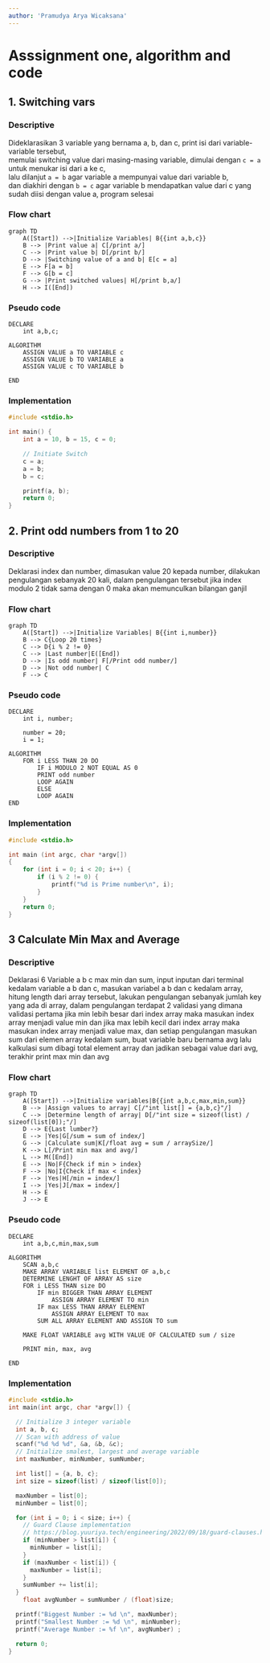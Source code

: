 ```yaml
---
author: 'Pramudya Arya Wicaksana'
---
```


# Asssignment one, algorithm and code

## 1. Switching vars

### Descriptive

Dideklarasikan 3 variable yang bernama a, b, dan c, print isi dari variable-variable tersebut,  
memulai switching value dari masing-masing variable, dimulai dengan `c = a` untuk menukar isi dari a ke c,  
lalu dilanjut `a = b` agar variable a mempunyai value dari variable b,  
dan diakhiri dengan `b = c` agar variable b mendapatkan value dari c yang sudah diisi dengan value a, program selesai

### Flow chart

```mermaid
graph TD
    A([Start]) -->|Initialize Variables| B{{int a,b,c}}
    B --> |Print value a| C[/print a/]
    C --> |Print value b| D[/print b/]
    D --> |Switching value of a and b| E[c = a]
    E --> F[a = b]
    F --> G[b = c]
    G --> |Print switched values| H[/print b,a/]
    H --> I([End])
```

### Pseudo code

```
DECLARE
    int a,b,c;

ALGORITHM
    ASSIGN VALUE a TO VARIABLE c
    ASSIGN VALUE b TO VARIABLE a
    ASSIGN VALUE c TO VARIABLE b

END
```

### Implementation

```c
#include <stdio.h>

int main() {
    int a = 10, b = 15, c = 0;

    // Initiate Switch
    c = a;
    a = b;
    b = c;

    printf(a, b);
    return 0;
}
```

## 2. Print odd numbers from 1 to 20

### Descriptive
    
Deklarasi index dan number, dimasukan value 20 kepada number, dilakukan pengulangan sebanyak 20 kali, dalam pengulangan tersebut jika index modulo 2 tidak sama dengan 0 maka akan memunculkan bilangan ganjil

### Flow chart

```mermaid
graph TD
    A([Start]) -->|Initialize Variables| B{{int i,number}}
    B --> C{Loop 20 times}
    C --> D{i % 2 != 0}
    C --> |Last number|E([End])
    D --> |Is odd number| F[/Print odd number/]
    D --> |Not odd number| C
    F --> C
```

### Pseudo code

```
DECLARE
    int i, number;

    number = 20;
    i = 1;

ALGORITHM
    FOR i LESS THAN 20 DO
        IF i MODULO 2 NOT EQUAL AS 0
        PRINT odd number
        LOOP AGAIN
        ELSE
        LOOP AGAIN
END
```

### Implementation

```c
#include <stdio.h>

int main (int argc, char *argv[])
{
    for (int i = 0; i < 20; i++) {
        if (i % 2 != 0) {
            printf("%d is Prime number\n", i);
        }
    }
    return 0;
}
```

## 3 Calculate Min Max and Average

### Descriptive 

Deklarasi 6 Variable a b c max min dan sum, input inputan dari terminal kedalam variable a b dan c, masukan variabel a b dan c kedalam array, hitung length dari array tersebut, lakukan pengulangan sebanyak jumlah key yang ada di array, dalam pengulangan terdapat 2 validasi yang dimana validasi pertama jika min lebih besar dari index array maka masukan index array menjadi value min dan jika max lebih kecil dari index array maka masukan index array menjadi value max, dan setiap pengulangan masukan sum dari elemen array kedalam sum, buat variable baru bernama avg lalu kalkulasi sum dibagi total element array dan jadikan sebagai value dari avg, terakhir print max min dan avg

### Flow chart

```mermaid
graph TD
    A([Start]) -->|Initialize variables|B{{int a,b,c,max,min,sum}}
    B --> |Assign values to array| C[/"int list[] = {a,b,c}"/]
    C --> |Determine length of array| D[/"int size = sizeof(list) / sizeof(list[0]);"/]
    D --> E{Last lumber?}
    E --> |Yes|G[/sum = sum of index/]
    G --> |Calculate sum|K[/float avg = sum / arraySize/]
    K --> L[/Print min max and avg/]
    L --> M([End])
    E --> |No|F{Check if min > index}
    F --> |No|I{Check if max < index}
    F --> |Yes|H[/min = index/]
    I --> |Yes|J[/max = index/]
    H --> E
    J --> E
```

### Pseudo code

```
DECLARE
    int a,b,c,min,max,sum

ALGORITHM
    SCAN a,b,c
    MAKE ARRAY VARIABLE list ELEMENT OF a,b,c
    DETERMINE LENGHT OF ARRAY AS size
    FOR i LESS THAN size DO
        IF min BIGGER THAN ARRAY ELEMENT
            ASSIGN ARRAY ELEMENT TO min
        IF max LESS THAN ARRAY ELEMENT
            ASSIGN ARRAY ELEMENT TO max
        SUM ALL ARRAY ELEMENT AND ASSIGN TO sum

    MAKE FLOAT VARIABLE avg WITH VALUE OF CALCULATED sum / size

    PRINT min, max, avg

END
```

### Implementation

```c
#include <stdio.h>
int main(int argc, char *argv[]) {

  // Initialize 3 integer variable
  int a, b, c;
  // Scan with address of value
  scanf("%d %d %d", &a, &b, &c);
  // Initialize smalest, largest and average variable
  int maxNumber, minNumber, sumNumber;

  int list[] = {a, b, c};
  int size = sizeof(list) / sizeof(list[0]);

  maxNumber = list[0];
  minNumber = list[0];

  for (int i = 0; i < size; i++) {
    // Guard Clause implementation
    // https://blog.yuuriya.tech/engineering/2022/09/18/guard-clauses.html
    if (minNumber > list[i]) {
      minNumber = list[i];
    }
    if (maxNumber < list[i]) {
      maxNumber = list[i];
    }
    sumNumber += list[i];
  }
    float avgNumber = sumNumber / (float)size;

  printf("Biggest Number := %d \n", maxNumber);
  printf("Smallest Number := %d \n", minNumber);
  printf("Average Number := %f \n", avgNumber) ;

  return 0;
}
```
